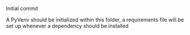 Initial commit

A PyVenv should be initialized within this folder, a requirements file will be set up whenever a dependency should be installed